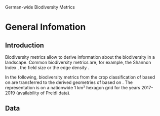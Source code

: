 German-wide Biodiversity Metrics

# General Infomation

## Introduction

Biodiversity metrics allow to derive information about the biodiversity
in a landscape. Common biodiversity metrics are, for example, the
Shannon Index , the field size or the edge density .

In the following, biodiversity metrics from the crop classification of
based on are transferred to the derived geometries of based on . The
representation is on a nationwide 1 km² hexagon grid for the years
2017-2019 (availability of Preidl data).

## Data
